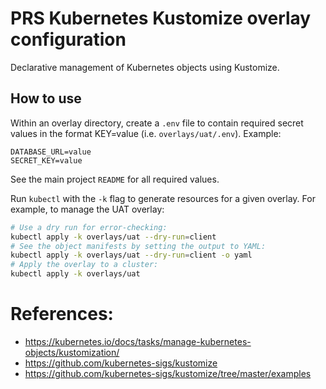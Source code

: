 # PRS Kubernetes Kustomize overlay configuration

Declarative management of Kubernetes objects using Kustomize.

## How to use

Within an overlay directory, create a `.env` file to contain required secret
values in the format KEY=value (i.e. `overlays/uat/.env`). Example:

    DATABASE_URL=value
    SECRET_KEY=value

See the main project `README` for all required values.

Run `kubectl` with the `-k` flag to generate resources for a given overlay.
For example, to manage the UAT overlay:

```bash
# Use a dry run for error-checking:
kubectl apply -k overlays/uat --dry-run=client
# See the object manifests by setting the output to YAML:
kubectl apply -k overlays/uat --dry-run=client -o yaml
# Apply the overlay to a cluster:
kubectl apply -k overlays/uat
```

# References:

- <https://kubernetes.io/docs/tasks/manage-kubernetes-objects/kustomization/>
- <https://github.com/kubernetes-sigs/kustomize>
- <https://github.com/kubernetes-sigs/kustomize/tree/master/examples>
